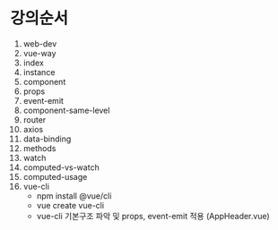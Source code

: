 # 강의순서

1. web-dev
2. vue-way
3. index
4. instance
5. component
6. props
7. event-emit
8. component-same-level
9. router
10. axios
11. data-binding
12. methods
13. watch
14. computed-vs-watch
15. computed-usage
16. vue-cli
    * npm install @vue/cli
    * vue create vue-cli
    * vue-cli 기본구조 파악 및 props, event-emit 적용 (AppHeader.vue)